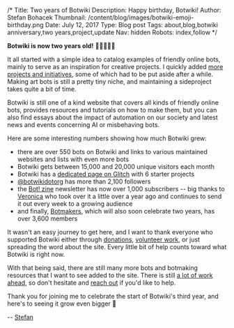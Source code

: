/*
Title: Two years of Botwiki
Description: Happy birthday, Botwiki!
Author: Stefan Bohacek
Thumbnail: /content/blog/images/botwiki-emoji-birthday.png
Date: July 12, 2017
Type: Blog post
Tags: about,blog,botwiki anniversary,two years,project,update
Nav: hidden
Robots: index,follow
*/


**Botwiki is now two years old!** 🎂👏👏👏🎉

It all started with a simple idea to catalog examples of friendly online bots, mainly to serve as an inspiration for creative projects. I quickly added [more projects and initiatives](/projects/), some of which had to be put aside after a while. Making art bots is still a pretty tiny niche, and maintaining a sideproject takes quite a bit of time.


Botwiki is still one of a kind website that covers all kinds of friendly online bots, provides resources and tutorials on how to make them, but you can also find essays about the impact of automation on our society and latest news and events concerning AI or misbehaving bots.


Here are some interesting numbers showing how much Botwiki grew:


- there are over 550 bots on Botwiki and links to various maintained websites and lists with even more bots
- Botwiki gets between 15,000 and 20,000 unique visitors each month
- Botwiki has a [dedicated page on Glitch](https://glitch.com/botwiki) with 6 starter projects
- [@botwikidotorg](https://twitter.com/botwikidotorg) has more than 2,100 followers
- the [Bot! zine](https://botzine.org/) newsletter has now over 1,000 subscribers -- big thanks to [Veronica](/about/team/#veronica) who took over it a little over a year ago and continues to send it out every week to a growing audience
- and finally, [Botmakers](https://botmakers.org/), which will also soon celebrate two years, has over 3,600 members

It wasn't an easy journey to get here, and I want to thank everyone who supported Botwiki either through [donations](/about/support/), [volunteer work](https://github.com/botwiki/botwiki.org/graphs/contributors), or just spreading the word about the site. Every little bit of help counts toward what Botwiki is right now.

With that being said, there are still many more bots and botmaking resources that I want to see added to the site. There is still [a lot of work ahead](https://twitter.com/botwikidotorg/status/840921277770661888), so don't hesitate and [reach out](mailto:stefan@botwiki.org) if you'd like to help.

Thank you for joining me to celebrate the start of Botwiki's third year, and here's to seeing it grow even bigger 🙌

-- [Stefan](/about/team#stefan)
